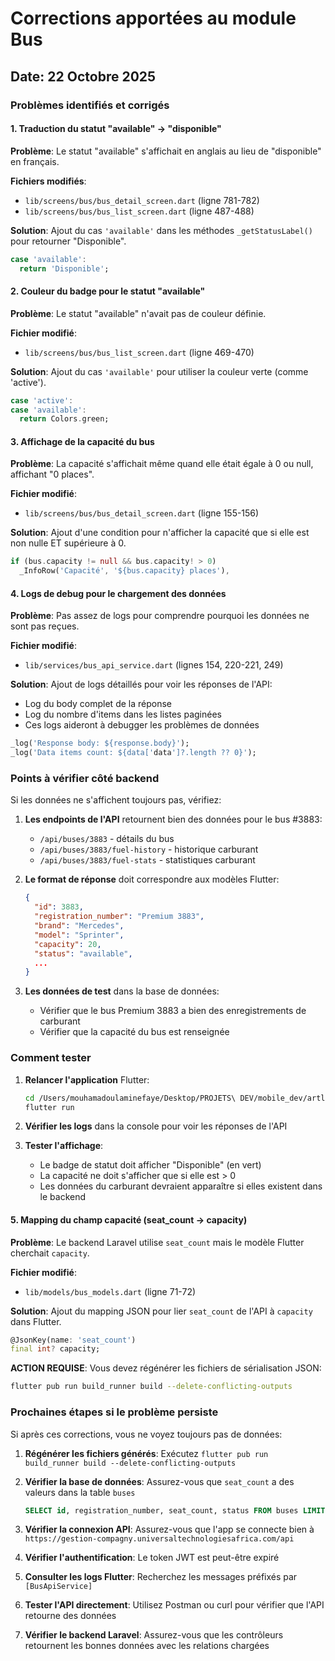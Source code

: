 # Corrections apportées au module Bus

## Date: 22 Octobre 2025

### Problèmes identifiés et corrigés

#### 1. Traduction du statut "available" → "disponible"
**Problème**: Le statut "available" s'affichait en anglais au lieu de "disponible" en français.

**Fichiers modifiés**:
- `lib/screens/bus/bus_detail_screen.dart` (ligne 781-782)
- `lib/screens/bus/bus_list_screen.dart` (ligne 487-488)

**Solution**: Ajout du cas `'available'` dans les méthodes `_getStatusLabel()` pour retourner "Disponible".

```dart
case 'available':
  return 'Disponible';
```

#### 2. Couleur du badge pour le statut "available"
**Problème**: Le statut "available" n'avait pas de couleur définie.

**Fichier modifié**: 
- `lib/screens/bus/bus_list_screen.dart` (ligne 469-470)

**Solution**: Ajout du cas `'available'` pour utiliser la couleur verte (comme 'active').

```dart
case 'active':
case 'available':
  return Colors.green;
```

#### 3. Affichage de la capacité du bus
**Problème**: La capacité s'affichait même quand elle était égale à 0 ou null, affichant "0 places".

**Fichier modifié**:
- `lib/screens/bus/bus_detail_screen.dart` (ligne 155-156)

**Solution**: Ajout d'une condition pour n'afficher la capacité que si elle est non nulle ET supérieure à 0.

```dart
if (bus.capacity != null && bus.capacity! > 0) 
  _InfoRow('Capacité', '${bus.capacity} places'),
```

#### 4. Logs de debug pour le chargement des données
**Problème**: Pas assez de logs pour comprendre pourquoi les données ne sont pas reçues.

**Fichier modifié**:
- `lib/services/bus_api_service.dart` (lignes 154, 220-221, 249)

**Solution**: Ajout de logs détaillés pour voir les réponses de l'API:
- Log du body complet de la réponse
- Log du nombre d'items dans les listes paginées
- Ces logs aideront à debugger les problèmes de données

```dart
_log('Response body: ${response.body}');
_log('Data items count: ${data['data']?.length ?? 0}');
```

### Points à vérifier côté backend

Si les données ne s'affichent toujours pas, vérifiez:

1. **Les endpoints de l'API** retournent bien des données pour le bus #3883:
   - `/api/buses/3883` - détails du bus
   - `/api/buses/3883/fuel-history` - historique carburant
   - `/api/buses/3883/fuel-stats` - statistiques carburant

2. **Le format de réponse** doit correspondre aux modèles Flutter:
   ```json
   {
     "id": 3883,
     "registration_number": "Premium 3883",
     "brand": "Mercedes",
     "model": "Sprinter",
     "capacity": 20,
     "status": "available",
     ...
   }
   ```

3. **Les données de test** dans la base de données:
   - Vérifier que le bus Premium 3883 a bien des enregistrements de carburant
   - Vérifier que la capacité du bus est renseignée

### Comment tester

1. **Relancer l'application** Flutter:
   ```bash
   cd /Users/mouhamadoulaminefaye/Desktop/PROJETS\ DEV/mobile_dev/artluxurybus
   flutter run
   ```

2. **Vérifier les logs** dans la console pour voir les réponses de l'API

3. **Tester l'affichage**:
   - Le badge de statut doit afficher "Disponible" (en vert)
   - La capacité ne doit s'afficher que si elle est > 0
   - Les données du carburant devraient apparaître si elles existent dans le backend

#### 5. Mapping du champ capacité (seat_count → capacity)
**Problème**: Le backend Laravel utilise `seat_count` mais le modèle Flutter cherchait `capacity`.

**Fichier modifié**:
- `lib/models/bus_models.dart` (ligne 71-72)

**Solution**: Ajout du mapping JSON pour lier `seat_count` de l'API à `capacity` dans Flutter.

```dart
@JsonKey(name: 'seat_count')
final int? capacity;
```

**ACTION REQUISE**: Vous devez régénérer les fichiers de sérialisation JSON:
```bash
flutter pub run build_runner build --delete-conflicting-outputs
```

### Prochaines étapes si le problème persiste

Si après ces corrections, vous ne voyez toujours pas de données:

1. **Régénérer les fichiers générés**: Exécutez `flutter pub run build_runner build --delete-conflicting-outputs`

2. **Vérifier la base de données**: Assurez-vous que `seat_count` a des valeurs dans la table `buses`
   ```sql
   SELECT id, registration_number, seat_count, status FROM buses LIMIT 10;
   ```

3. **Vérifier la connexion API**: Assurez-vous que l'app se connecte bien à `https://gestion-compagny.universaltechnologiesafrica.com/api`

4. **Vérifier l'authentification**: Le token JWT est peut-être expiré

5. **Consulter les logs Flutter**: Recherchez les messages préfixés par `[BusApiService]`

6. **Tester l'API directement**: Utilisez Postman ou curl pour vérifier que l'API retourne des données

7. **Vérifier le backend Laravel**: Assurez-vous que les contrôleurs retournent les bonnes données avec les relations chargées
